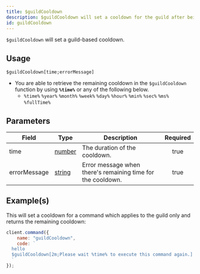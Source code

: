 ```yaml
---
title: $guildCooldown
description: $guildCooldown will set a cooldown for the guild after being used.
id: guildCooldown
---
```


`$guildCooldown` will set a guild-based cooldown.

## Usage

```aoi
$guildCooldown[time;errorMessage]
```

-   You are able to retrieve the remaining cooldown in the `$guildCooldown` function by using **`%time%`** or any of the
    following below.
    -   `%time%` `%year%` `%month%` `%week%` `%day%` `%hour%` `%min%` `%sec%` `%ms%` `%fullTime%`

## Parameters

| Field        | Type                                                                                              | Description                                                 | Required |
| ------------ | ------------------------------------------------------------------------------------------------- | ----------------------------------------------------------- | :------: |
| time         | [number](https://developer.mozilla.org/en-US/docs/Web/JavaScript/Reference/Global_Objects/Number) | The duration of the cooldown.                               |   true   |
| errorMessage | [string](https://developer.mozilla.org/en-US/docs/Web/JavaScript/Reference/Global_Objects/String) | Error message when there's remaining time for the cooldown. |   true   |

## Example(s)

This will set a cooldown for a command which applies to the guild only and returns the remaining cooldown:

```javascript
client.command({
    name: "guildCooldown",
    code: `
  hello
  $guildCooldown[2m;Please wait %time% to execute this command again.]
  `
});
```
